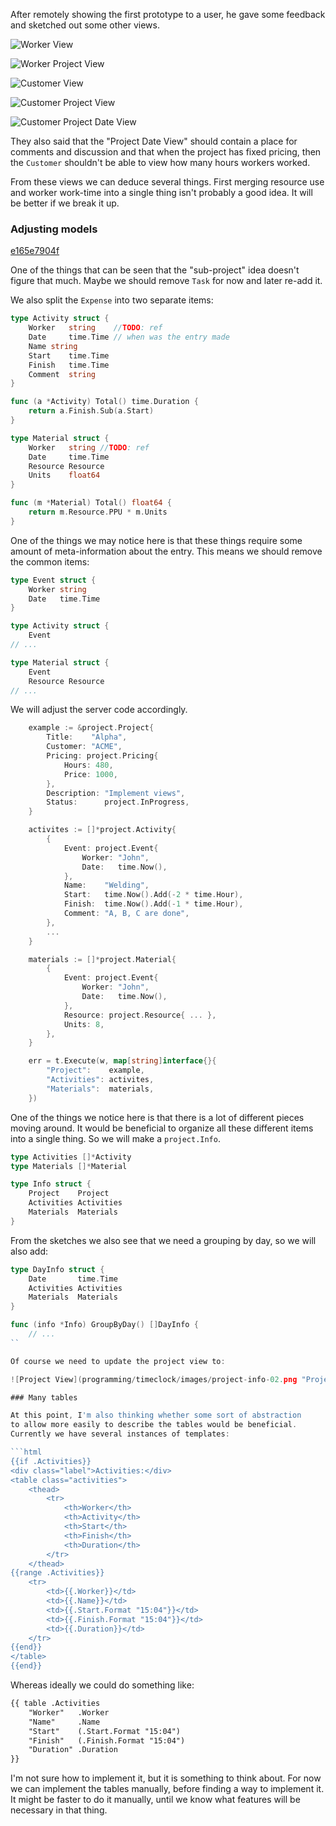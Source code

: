 After remotely showing the first prototype to a user, he gave some
feedback and sketched out some other views.

![Worker View](programming/timeclock/images/feedback-00-worker-view.png "Worker view")

![Worker Project View](programming/timeclock/images/feedback-00-worker-view.png "Worker project view")

![Customer View](programming/timeclock/images/feedback-00-customer-view.png "Customer view")

![Customer Project View](programming/timeclock/images/feedback-00-customer-project-view.png "Customer project view")

![Customer Project Date View](programming/timeclock/images/feedback-00-customer-project-view.png "Customer project date view")

They also said that the "Project Date View" should contain a
place for comments and discussion and that when the project
has fixed pricing, then the `Customer` shouldn't be able to
view how many hours workers worked.

From these views we can deduce several things. First merging
resource use and worker work-time into a single thing isn't
probably a good idea. It will be better if we break it up.


### Adjusting models

<a class="sha" href="https://github.com/loov/timeclock/tree/e165e7904fcad53d98b2f7707f713763372255fa">e165e7904f</a>

One of the things that can be seen that the "sub-project" idea
doesn't figure that much. Maybe we should remove `Task` for now
and later re-add it.

We also split the `Expense` into two separate items:

```go
type Activity struct {
	Worker   string    //TODO: ref
	Date     time.Time // when was the entry made
	Name string
	Start    time.Time
	Finish   time.Time
	Comment  string
}

func (a *Activity) Total() time.Duration {
	return a.Finish.Sub(a.Start)
}

type Material struct {
	Worker   string //TODO: ref
	Date     time.Time
	Resource Resource
	Units    float64
}

func (m *Material) Total() float64 {
	return m.Resource.PPU * m.Units
}
```

One of the things we may notice here is that these things
require some amount of meta-information about the entry.
This means we should remove the common items:

```go
type Event struct {
	Worker string
	Date   time.Time
}

type Activity struct {
	Event
// ...

type Material struct {
	Event
	Resource Resource
// ...
```

We will adjust the server code accordingly.

```go
	example := &project.Project{
		Title:    "Alpha",
		Customer: "ACME",
		Pricing: project.Pricing{
			Hours: 480,
			Price: 1000,
		},
		Description: "Implement views",
		Status:      project.InProgress,
	}

	activites := []*project.Activity{
		{
			Event: project.Event{
				Worker: "John",
				Date:   time.Now(),
			},
			Name:    "Welding",
			Start:   time.Now().Add(-2 * time.Hour),
			Finish:  time.Now().Add(-1 * time.Hour),
			Comment: "A, B, C are done",
		},
		...
	}

	materials := []*project.Material{
		{
			Event: project.Event{
				Worker: "John",
				Date:   time.Now(),
			},
			Resource: project.Resource{ ... },
			Units: 8,
		},
	}

	err = t.Execute(w, map[string]interface{}{
		"Project":    example,
		"Activities": activites,
		"Materials":  materials,
	})
```

One of the things we notice here is that there is a
lot of different pieces moving around. It would be
beneficial to organize all these different items into
a single thing. So we will make a `project.Info`.

```go
type Activities []*Activity
type Materials []*Material

type Info struct {
	Project    Project
	Activities Activities
	Materials  Materials
}
```

From the sketches we also see that we need a grouping by
day, so we will also add:

```go
type DayInfo struct {
	Date       time.Time
	Activities Activities
	Materials  Materials
}

func (info *Info) GroupByDay() []DayInfo {
	// ...
``

Of course we need to update the project view to:

![Project View](programming/timeclock/images/project-info-02.png "Project view")

### Many tables

At this point, I'm also thinking whether some sort of abstraction
to allow more easily to describe the tables would be beneficial.
Currently we have several instances of templates:

```html
{{if .Activities}}
<div class="label">Activities:</div>
<table class="activities">
	<thead>
		<tr>
			<th>Worker</th>
			<th>Activity</th>
			<th>Start</th>
			<th>Finish</th>
			<th>Duration</th>
		</tr>
	</thead>
{{range .Activities}}
	<tr>
		<td>{{.Worker}}</td>
		<td>{{.Name}}</td>
		<td>{{.Start.Format "15:04"}}</td>
		<td>{{.Finish.Format "15:04"}}</td>
		<td>{{.Duration}}</td>
	</tr>
{{end}}
</table>
{{end}}
```

Whereas ideally we could do something like:

```html
{{ table .Activities
	"Worker"   .Worker
	"Name"     .Name
	"Start"    (.Start.Format "15:04")
	"Finish"   (.Finish.Format "15:04")
	"Duration" .Duration
}}
```

I'm not sure how to implement it, but it is something to think about.
For now we can implement the tables manually, before finding a way to
implement it. It might be faster to do it manually, until we know
what features will be necessary in that thing.